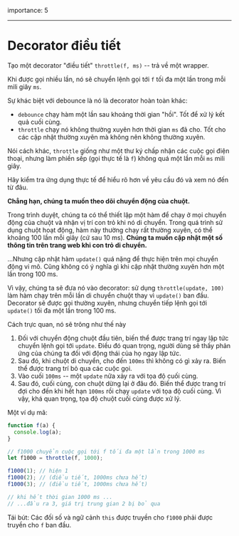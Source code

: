 importance: 5

---

# Decorator điều tiết

Tạo một decorator "điều tiết" `throttle(f, ms)` -- trả về một wrapper.

Khi được gọi nhiều lần, nó sẽ chuyển lệnh gọi tới `f` tối đa một lần trong mỗi mili giây `ms`.

Sự khác biệt với debounce là nó là decorator hoàn toàn khác:
- `debounce` chạy hàm một lần sau khoảng thời gian "hồi". Tốt để xử lý kết quả cuối cùng.
- `throttle` chạy nó không thường xuyên hơn thời gian `ms` đã cho. Tốt cho các cập nhật thường xuyên mà không nên không thường xuyên.

Nói cách khác, `throttle` giống như một thư ký chấp nhận các cuộc gọi điện thoại, nhưng làm phiền sếp (gọi thực tế là `f`) không quá một lần mỗi `ms` mili giây.

Hãy kiểm tra ứng dụng thực tế để hiểu rõ hơn về yêu cầu đó và xem nó đến từ đâu.

**Chẳng hạn, chúng ta muốn theo dõi chuyển động của chuột.**

Trong trình duyệt, chúng ta có thể thiết lập một hàm để chạy ở mọi chuyển động của chuột và nhận vị trí con trỏ khi nó di chuyển. Trong quá trình sử dụng chuột hoạt động, hàm này thường chạy rất thường xuyên, có thể khoảng 100 lần mỗi giây (cứ sau 10 ms).
**Chúng ta muốn cập nhật một số thông tin trên trang web khi con trỏ di chuyển.**

...Nhưng cập nhật hàm `update()` quá nặng để thực hiện trên mọi chuyển động vi mô. Cũng không có ý nghĩa gì khi cập nhật thường xuyên hơn một lần trong 100 ms.

Vì vậy, chúng ta sẽ đưa nó vào decorator: sử dụng `throttle(update, 100)` làm hàm chạy trên mỗi lần di chuyển chuột thay vì `update()` ban đầu. Decorator sẽ được gọi thường xuyên, nhưng chuyển tiếp lệnh gọi tới `update()` tối đa một lần trong 100 ms.

Cách trực quan, nó sẽ trông như thế này

1. Đối với chuyển động chuột đầu tiên, biến thể được trang trí ngay lập tức chuyển lệnh gọi tới `update`. Điều đó quan trọng, người dùng sẽ thấy phản ứng của chúng ta đối với động thái của họ ngay lập tức.
2. Sau đó, khi chuột di chuyển, cho đến `100ms` thì không có gì xảy ra. Biến thể được trang trí bỏ qua các cuộc gọi.
3. Vào cuối `100ms` -- một `update` nữa xảy ra với tọa độ cuối cùng.
4. Sau đó, cuối cùng, con chuột dừng lại ở đâu đó. Biến thể được trang trí đợi cho đến khi hết hạn `100ms` rồi chạy `update` với tọa độ cuối cùng. Vì vậy, khá quan trọng, tọa độ chuột cuối cùng được xử lý.

Một ví dụ mã:

```js
function f(a) {
  console.log(a);
}

// f1000 chuyển cuộc gọi tới f tối đa một lần trong 1000 ms
let f1000 = throttle(f, 1000);

f1000(1); // hiện 1
f1000(2); // (điều tiết, 1000ms chưa hết)
f1000(3); // (điều tiết, 1000ms chưa hết)

// khi hết thời gian 1000 ms ...
// ...đầu ra 3, giá trị trung gian 2 bị bỏ qua
```

Tái bút: Các đối số và ngữ cảnh `this` được truyền cho `f1000` phải được truyền cho `f` ban đầu.
